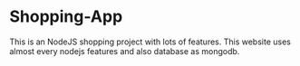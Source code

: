 # Shopping-App
This is an NodeJS shopping project with lots of features.
This website uses almost every nodejs features and also database as mongodb.
